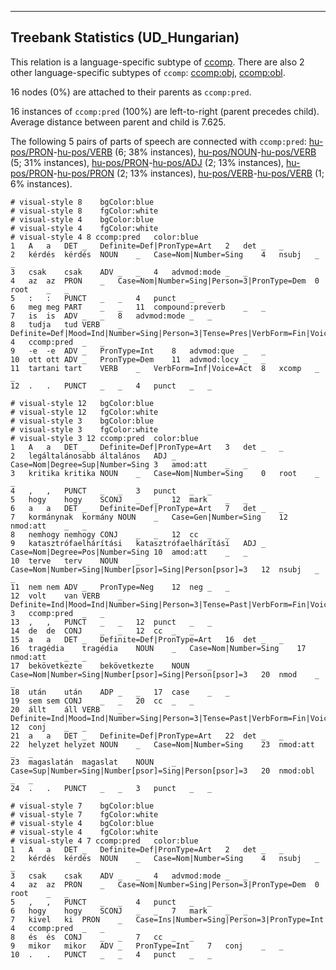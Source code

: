 

--------------------------------------------------------------------------------

## Treebank Statistics (UD_Hungarian)

This relation is a language-specific subtype of [ccomp]().
There are also 2 other language-specific subtypes of `ccomp`: [ccomp:obj](), [ccomp:obl]().

16 nodes (0%) are attached to their parents as `ccomp:pred`.

16 instances of `ccomp:pred` (100%) are left-to-right (parent precedes child).
Average distance between parent and child is 7.625.

The following 5 pairs of parts of speech are connected with `ccomp:pred`: [hu-pos/PRON]()-[hu-pos/VERB]() (6; 38% instances), [hu-pos/NOUN]()-[hu-pos/VERB]() (5; 31% instances), [hu-pos/PRON]()-[hu-pos/ADJ]() (2; 13% instances), [hu-pos/PRON]()-[hu-pos/PRON]() (2; 13% instances), [hu-pos/VERB]()-[hu-pos/VERB]() (1; 6% instances).


~~~ conllu
# visual-style 8	bgColor:blue
# visual-style 8	fgColor:white
# visual-style 4	bgColor:blue
# visual-style 4	fgColor:white
# visual-style 4 8 ccomp:pred	color:blue
1	A	a	DET	_	Definite=Def|PronType=Art	2	det	_	_
2	kérdés	kérdés	NOUN	_	Case=Nom|Number=Sing	4	nsubj	_	_
3	csak	csak	ADV	_	_	4	advmod:mode	_	_
4	az	az	PRON	_	Case=Nom|Number=Sing|Person=3|PronType=Dem	0	root	_	_
5	:	:	PUNCT	_	_	4	punct	_	_
6	meg	meg	PART	_	_	11	compound:preverb	_	_
7	is	is	ADV	_	_	8	advmod:mode	_	_
8	tudja	tud	VERB	_	Definite=Def|Mood=Ind|Number=Sing|Person=3|Tense=Pres|VerbForm=Fin|Voice=Act	4	ccomp:pred	_	_
9	-e	-e	ADV	_	PronType=Int	8	advmod:que	_	_
10	ott	ott	ADV	_	PronType=Dem	11	advmod:locy	_	_
11	tartani	tart	VERB	_	VerbForm=Inf|Voice=Act	8	xcomp	_	_
12	.	.	PUNCT	_	_	4	punct	_	_

~~~


~~~ conllu
# visual-style 12	bgColor:blue
# visual-style 12	fgColor:white
# visual-style 3	bgColor:blue
# visual-style 3	fgColor:white
# visual-style 3 12 ccomp:pred	color:blue
1	A	a	DET	_	Definite=Def|PronType=Art	3	det	_	_
2	legáltalánosabb	általános	ADJ	_	Case=Nom|Degree=Sup|Number=Sing	3	amod:att	_	_
3	kritika	kritika	NOUN	_	Case=Nom|Number=Sing	0	root	_	_
4	,	,	PUNCT	_	_	3	punct	_	_
5	hogy	hogy	SCONJ	_	_	12	mark	_	_
6	a	a	DET	_	Definite=Def|PronType=Art	7	det	_	_
7	kormánynak	kormány	NOUN	_	Case=Gen|Number=Sing	12	nmod:att	_	_
8	nemhogy	nemhogy	CONJ	_	_	12	cc	_	_
9	katasztrófaelhárítási	katasztrófaelhárítási	ADJ	_	Case=Nom|Degree=Pos|Number=Sing	10	amod:att	_	_
10	terve	terv	NOUN	_	Case=Nom|Number=Sing|Number[psor]=Sing|Person[psor]=3	12	nsubj	_	_
11	nem	nem	ADV	_	PronType=Neg	12	neg	_	_
12	volt	van	VERB	_	Definite=Ind|Mood=Ind|Number=Sing|Person=3|Tense=Past|VerbForm=Fin|Voice=Act	3	ccomp:pred	_	_
13	,	,	PUNCT	_	_	12	punct	_	_
14	de	de	CONJ	_	_	12	cc	_	_
15	a	a	DET	_	Definite=Def|PronType=Art	16	det	_	_
16	tragédia	tragédia	NOUN	_	Case=Nom|Number=Sing	17	nmod:att	_	_
17	bekövetkezte	bekövetkezte	NOUN	_	Case=Nom|Number=Sing|Number[psor]=Sing|Person[psor]=3	20	nmod	_	_
18	után	után	ADP	_	_	17	case	_	_
19	sem	sem	CONJ	_	_	20	cc	_	_
20	állt	áll	VERB	_	Definite=Ind|Mood=Ind|Number=Sing|Person=3|Tense=Past|VerbForm=Fin|Voice=Act	12	conj	_	_
21	a	a	DET	_	Definite=Def|PronType=Art	22	det	_	_
22	helyzet	helyzet	NOUN	_	Case=Nom|Number=Sing	23	nmod:att	_	_
23	magaslatán	magaslat	NOUN	_	Case=Sup|Number=Sing|Number[psor]=Sing|Person[psor]=3	20	nmod:obl	_	_
24	.	.	PUNCT	_	_	3	punct	_	_

~~~


~~~ conllu
# visual-style 7	bgColor:blue
# visual-style 7	fgColor:white
# visual-style 4	bgColor:blue
# visual-style 4	fgColor:white
# visual-style 4 7 ccomp:pred	color:blue
1	A	a	DET	_	Definite=Def|PronType=Art	2	det	_	_
2	kérdés	kérdés	NOUN	_	Case=Nom|Number=Sing	4	nsubj	_	_
3	csak	csak	ADV	_	_	4	advmod:mode	_	_
4	az	az	PRON	_	Case=Nom|Number=Sing|Person=3|PronType=Dem	0	root	_	_
5	,	,	PUNCT	_	_	4	punct	_	_
6	hogy	hogy	SCONJ	_	_	7	mark	_	_
7	kivel	ki	PRON	_	Case=Ins|Number=Sing|Person=3|PronType=Int	4	ccomp:pred	_	_
8	és	és	CONJ	_	_	7	cc	_	_
9	mikor	mikor	ADV	_	PronType=Int	7	conj	_	_
10	.	.	PUNCT	_	_	4	punct	_	_

~~~


